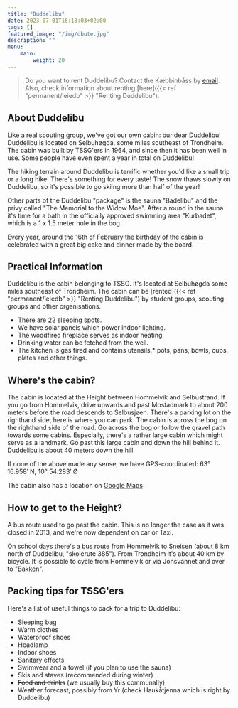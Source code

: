 ```yaml
---
title: "Duddelibu"
date: 2023-07-01T16:18:03+02:00
tags: []
featured_image: "/img/dbute.jpg"
description: ""
menu:
    main:
        weight: 20
---
```


> Do you want to rent Duddelibu? Contact the Kæbbinbåss by [email](mailto:duddelibu@tssg.no).
> Also, check information about renting [here]({{< ref "permanent/leiedb" >}} "Renting Duddelibu").

## About Duddelibu

Like a real scouting group, we've got our own cabin: our dear Duddelibu!
Duddelibu is located on Selbuhøgda, some miles southeast of Trondheim.
The cabin was built by TSSG'ers in 1964, and since then it has been well in use.
Some people have even spent a year in total on Duddelibu!

The hiking terrain around Duddelibu is terrific whether you'd like a small trip or a long hike.
There's something for every taste!
The snow thaws slowly on Duddelibu, so it's possible to go skiing more than half of the year!

Other parts of the Duddelibu "package" is the sauna "Badelibu" and the privy called "The Memorial to the Widow Moe".
After a round in the sauna it's time for a bath in the officially approved swimming area "Kurbadet", which is a 1 x 1.5 meter hole in the bog.

Every year, around the 16th of February the birthday of the cabin is celebrated with a great big cake and dinner made by the board.

## Practical Information

Duddelibu is the cabin belonging to TSSG.
It's located at Selbuhøgda some miles southeast of Trondheim.
The cabin can be [rented]({{< ref "permanent/leiedb" >}} "Renting Duddelibu") by student groups, scouting groups and other organisations.

* There are 22 sleeping spots.
* We have solar panels which power indoor lighting.
* The woodfired fireplace serves as indoor heating
* Drinking water can be fetched from the well.
* The kitchen is gas fired and contains utensils,* pots, pans, bowls, cups, plates and other things.

## Where's the cabin?

The cabin is located at the Height between Hommelvik and Selbustrand.
If you go from Hommelvik, drive upwards and past Mostadmark to about 200 meters before the road descends to Selbusjøen.
There's a parking lot on the righthand side, here is where you can park.
The cabin is across the bog on the righthand side of the road.
Go across the bog or follow the gravel path towards some cabins.
Especially, there's a rather large cabin which might serve as a landmark.
Go past this large cabin and down the hill behind it.
Duddelibu is about 40 meters down the hill.

If none of the above made any sense, we have GPS-coordinated: 63° 16.958′ N, 10° 54.283′ Ø

The cabin also has a location on [Google Maps](https://www.google.com/maps/place/Duddelibu/@63.2766037,10.9887312,56180m/data=!3m1!1e3!4m10!1m2!2m1!1sduddelibu!3m6!1s0x466d19000f80b0b5:0x88382045b2a6b903!8m2!3d63.2826636!4d10.9046015!15sCglkdWRkZWxpYnWSAQtzcG9ydHNfY2x1YuABAA!16s%2Fg%2F11w8kcf8r_?entry=ttu&g_ep=EgoyMDI0MDgyNy4wIKXMDSoASAFQAw%3D%3D)

## How to get to the Height?

A bus route used to go past the cabin.
This is no longer the case as it was closed in 2013, and we're now dependent on car or Taxi.

On school days there's a bus route from Hommelvik to Sneisen (about 8 km north of Duddelibu, "skolerute 385").
From Trondheim it's about 40 km by bicycle.
It is possible to cycle from Hommelvik or via Jonsvannet and over to "Bakken".

## Packing tips for TSSG'ers

Here's a list of useful things to pack for a trip to Duddelibu:

* Sleeping bag
* Warm clothes
* Waterproof shoes
* Headlamp
* Indoor shoes
* Sanitary effects
* Swimwear and a towel (if you plan to use the sauna)
* Skis and staves (recommended during winter)
* ~~Food and drinks~~ (we usually buy this communally)
* Weather forecast, possibly from Yr (check Haukåtjenna which is right by Duddelibu)

